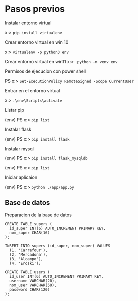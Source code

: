 # Pasos previos
Instalar entorno virtual

x:> ```pip install virtualenv```

Crear entorno virtual en win 10

x:> ```virtualenv -p python3 env```

Crear entorno virtual en win11
x:> ``` python -m venv env```

Permisos de ejecucion con power shell

PS x:> ```Set-ExecutionPolicy RemoteSigned -Scope CurrentUser```

Entrar en el entorno virtual

x:> ```.\env\Scripts\activate```

Listar pip

(env) PS x:> ```pip list```

Instalar flask

(env) PS x:> ```pip install flask```

Instalar mysql

(env) PS x:> ```pip install flask_mysqldb```

(env) PS x:> ```pip list```

Iniciar aplicaion

(env) PS x:> ```python ./app/app.py```

## Base de datos
Preparacion de la base de datos
```
CREATE TABLE supers (
  id_super INT(6) AUTO_INCREMENT PRIMARY KEY,
  nom_super CHAR(16)
);

INSERT INTO supers (id_super, nom_super) VALUES
  (1, 'Carrefour'),
  (2, 'Mercadona'),
  (3, 'Alcampo'),
  (4, 'Eroski');

CREATE TABLE users (
  id_user INT(6) AUTO_INCREMENT PRIMARY KEY,
  username VARCHAR(20),
  nom_user VARCHAR(50),
  password CHAR(120)
);

```
